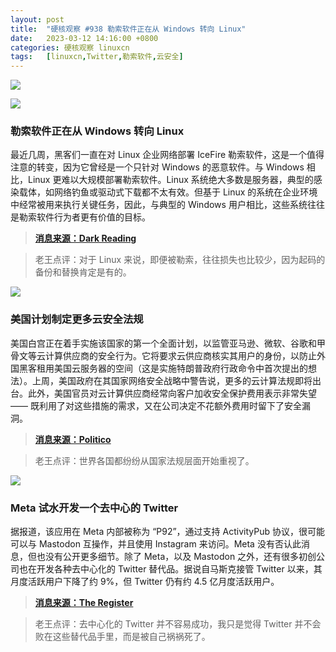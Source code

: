 ```yaml
---
layout: post
title:	"硬核观察 #938 勒索软件正在从 Windows 转向 Linux"
date:	2023-03-12 14:16:00 +0800 
categories:	硬核观察 linuxcn 
tags:	[linuxcn,Twitter,勒索软件,云安全]
---
```



![](/Asserts/Images//attachment/album/202303/12/141552bebnc7yr2irlei7l.jpg)


![](/Asserts/Images//attachment/album/202303/12/141559y63zk033y76ul6lh.jpg)


### 勒索软件正在从 Windows 转向 Linux


最近几周，黑客们一直在对 Linux 企业网络部署 IceFire 勒索软件，这是一个值得注意的转变，因为它曾经是一个只针对 Windows 的恶意软件。与 Windows 相比，Linux 更难以大规模部署勒索软件。Linux 系统绝大多数是服务器，典型的感染载体，如网络钓鱼或驱动式下载都不太有效。但基于 Linux 的系统在企业环境中经常被用来执行关键任务，因此，与典型的 Windows 用户相比，这些系统往往是勒索软件行为者更有价值的目标。



> 
> **[消息来源：Dark Reading](https://www.darkreading.com/endpoint/icefire-ransomware-portends-broader-shift-windows-linux)**
> 
> 
> 



> 
> 老王点评：对于 Linux 来说，即便被勒索，往往损失也比较少，因为起码的备份和替换肯定是有的。
> 
> 
> 


![](/Asserts/Images//attachment/album/202303/12/141615qpb8b65cccpb0z0m.jpg)


### 美国计划制定更多云安全法规


美国白宫正在着手实施该国家的第一个全面计划，以监管亚马逊、微软、谷歌和甲骨文等云计算供应商的安全行为。它将要求云供应商核实其用户的身份，以防止外国黑客租用美国云服务器的空间（这是实施特朗普政府行政命令中首次提出的想法）。上周，美国政府在其国家网络安全战略中警告说，更多的云计算法规即将出台。此外，美国官员对云计算供应商经常向客户加收安全保护费用表示非常失望 —— 既利用了对这些措施的需求，又在公司决定不花额外费用时留下了安全漏洞。



> 
> **[消息来源：Politico](https://www.politico.com/news/2023/03/10/white-house-cloud-overhaul-00086595)**
> 
> 
> 



> 
> 老王点评：世界各国都纷纷从国家法规层面开始重视了。
> 
> 
> 


![](/Asserts/Images//attachment/album/202303/12/141634ucco78qlyk4r847c.jpg)


### Meta 试水开发一个去中心的 Twitter


据报道，该应用在 Meta 内部被称为 “P92”，通过支持 ActivityPub 协议，很可能可以与 Mastodon 互操作，并且使用 Instagram 来访问。Meta 没有否认此消息，但也没有公开更多细节。除了 Meta，以及 Mastodon 之外，还有很多初创公司也在开发各种去中心化的 Twitter 替代品。据说自马斯克接管 Twitter 以来，其月度活跃用户下降了约 9%，但 Twitter 仍有约 4.5 亿月度活跃用户。



> 
> **[消息来源：The Register](https://www.theregister.com/2023/03/11/meta_twitter_rival/)**
> 
> 
> 



> 
> 老王点评：去中心化的 Twitter 并不容易成功，我只是觉得 Twitter 并不会败在这些替代品手里，而是被自己祸祸死了。
> 
> 
>
